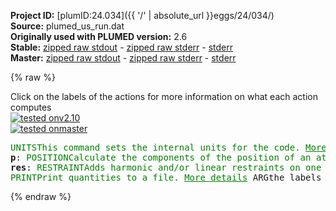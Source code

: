 **Project ID:** [plumID:24.034]({{ '/' | absolute_url }}eggs/24/034/)  
**Source:** plumed_us_run.dat  
**Originally used with PLUMED version:** 2.6  
**Stable:** [zipped raw stdout](plumed_us_run.dat.plumed.stdout.txt.zip) - [zipped raw stderr](plumed_us_run.dat.plumed.stderr.txt.zip) - [stderr](plumed_us_run.dat.plumed.stderr)  
**Master:** [zipped raw stdout](plumed_us_run.dat.plumed_master.stdout.txt.zip) - [zipped raw stderr](plumed_us_run.dat.plumed_master.stderr.txt.zip) - [stderr](plumed_us_run.dat.plumed_master.stderr)  

{% raw %}
<div class="plumedpreheader">
<div class="headerInfo" id="value_details_data/plumed_us_run.dat"> Click on the labels of the actions for more information on what each action computes </div>
<div class="containerBadge">
<div class="headerBadge"><a href="plumed_us_run.dat.plumed.stderr"><img src="https://img.shields.io/badge/v2.10-passing-green.svg" alt="tested onv2.10" /></a></div>
<div class="headerBadge"><a href="plumed_us_run.dat.plumed_master.stderr"><img src="https://img.shields.io/badge/master-passing-green.svg" alt="tested onmaster" /></a></div>
</div>
</div>
<pre class="plumedlisting">
<span class="plumedtooltip" style="color:green">UNITS<span class="right">This command sets the internal units for the code. <a href="https://www.plumed.org/doc-master/user-doc/html/UNITS" style="color:green">More details</a><i></i></span></span> <span class="plumedtooltip">LENGTH<span class="right">the units of lengths<i></i></span></span>=A <span class="plumedtooltip">TIME<span class="right">the units of time<i></i></span></span>=ps  <span class="plumedtooltip">ENERGY<span class="right">the units of energy<i></i></span></span>=kj/mol
<span style="display:none;" id="data/plumed_us_run.dat">The UNITS action with label <b></b> calculates something</span><b name="data/plumed_us_run.datp" onclick='showPath("data/plumed_us_run.dat","data/plumed_us_run.datp","data/plumed_us_run.datp","brown")'>p</b>: <span class="plumedtooltip" style="color:green">POSITION<span class="right">Calculate the components of the position of an atom or atoms. <a href="https://www.plumed.org/doc-master/user-doc/html/POSITION" style="color:green">More details</a><i></i></span></span>  <span class="plumedtooltip">ATOM<span class="right">the atom number<i></i></span></span>=7087 <span class="plumedtooltip">NOPBC<span class="right"> ignore the periodic boundary conditions when calculating distances<i></i></span></span>
<span style="display:none;" id="data/plumed_us_run.datp">The POSITION action with label <b>p</b> calculates the following quantities:<table  align="center" frame="void" width="95%" cellpadding="5%"><tr><td width="5%"><b> Quantity </b>  </td><td><b> Description </b> </td></tr><tr><td width="5%">p.x</td><td>the x-component of the atom position</td></tr><tr><td width="5%">p.y</td><td>the y-component of the atom position</td></tr><tr><td width="5%">p.z</td><td>the z-component of the atom position</td></tr></table></span><b name="data/plumed_us_run.datres" onclick='showPath("data/plumed_us_run.dat","data/plumed_us_run.datres","data/plumed_us_run.datres","brown")'>res</b>: <span class="plumedtooltip" style="color:green">RESTRAINT<span class="right">Adds harmonic and/or linear restraints on one or more variables. <a href="https://www.plumed.org/doc-master/user-doc/html/RESTRAINT" style="color:green">More details</a><i></i></span></span>  <span class="plumedtooltip">ARG<span class="right">the values the harmonic restraint acts upon<i></i></span></span>=<b name="data/plumed_us_run.datp">p.x</b>,<b name="data/plumed_us_run.datp">p.y</b>,<b name="data/plumed_us_run.datp">p.z</b>  <span class="plumedtooltip">AT<span class="right">the position of the restraint<i></i></span></span>=44.677,46.070,20.787  <span class="plumedtooltip">KAPPA<span class="right"> specifies that the restraint is harmonic and what the values of the force constants on each of the variables are<i></i></span></span>=5,5,5
<span style="display:none;" id="data/plumed_us_run.datres">The RESTRAINT action with label <b>res</b> calculates the following quantities:<table  align="center" frame="void" width="95%" cellpadding="5%"><tr><td width="5%"><b> Quantity </b>  </td><td><b> Description </b> </td></tr><tr><td width="5%">res.bias</td><td>the instantaneous value of the bias potential</td></tr><tr><td width="5%">res.force2</td><td>the instantaneous value of the squared force due to this bias potential</td></tr></table></span><span class="plumedtooltip" style="color:green">PRINT<span class="right">Print quantities to a file. <a href="https://www.plumed.org/doc-master/user-doc/html/PRINT" style="color:green">More details</a><i></i></span></span> <span class="plumedtooltip">ARG<span class="right">the labels of the values that you would like to print to the file<i></i></span></span>=<b name="data/plumed_us_run.datp">p.x</b>,<b name="data/plumed_us_run.datp">p.y</b>,<b name="data/plumed_us_run.datp">p.z</b>,<b name="data/plumed_us_run.datres">res.bias</b>,<b name="data/plumed_us_run.datres">res.force2</b>  <span class="plumedtooltip">STRIDE<span class="right"> the frequency with which the quantities of interest should be output<i></i></span></span>=100  <span class="plumedtooltip">FILE<span class="right">the name of the file on which to output these quantities<i></i></span></span>=plumedlog
</pre>
{% endraw %}
